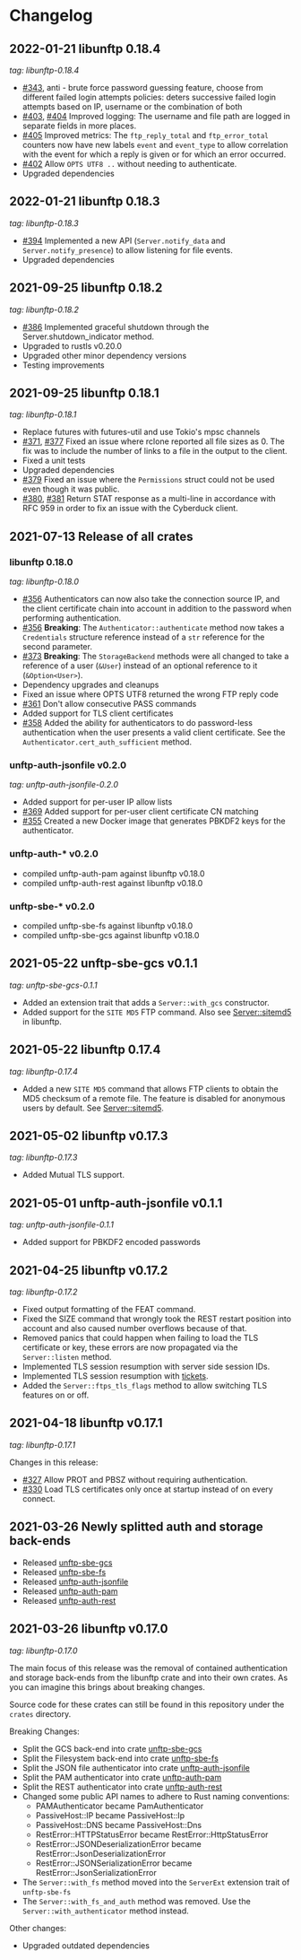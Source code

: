 # Changelog

## 2022-01-21 libunftp 0.18.4

_tag: libunftp-0.18.4_

- [#343](https://github.com/bolcom/libunftp/pull/343), anti - brute force password guessing feature, choose from different failed login attempts policies: deters
  successive failed login attempts based on IP, username or the combination of both
- [#403](https://github.com/bolcom/libunftp/pull/403), [#404](https://github.com/bolcom/libunftp/pull/404) Improved logging: The username and file path are logged in 
  separate fields in more places.
- [#405](https://github.com/bolcom/libunftp/pull/405) Improved metrics: The `ftp_reply_total` and `ftp_error_total` 
  counters now have new labels `event` and `event_type` to allow correlation with the event for which a reply is given 
  or for which an error occurred.
- [#402](https://github.com/bolcom/libunftp/pull/402) Allow `OPTS UTF8 ..` without needing to authenticate.
- Upgraded dependencies

## 2022-01-21 libunftp 0.18.3

_tag: libunftp-0.18.3_

- [#394](https://github.com/bolcom/libunftp/pull/394) Implemented a new API (`Server.notify_data` and `Server.notify_presence`) 
  to allow listening for file events.
- Upgraded dependencies

## 2021-09-25 libunftp 0.18.2

_tag: libunftp-0.18.2_

- [#386](https://github.com/bolcom/libunftp/issues/386) Implemented graceful shutdown through the Server.shutdown_indicator method.
- Upgraded to rustls v0.20.0
- Upgraded other minor dependency versions
- Testing improvements

## 2021-09-25 libunftp 0.18.1

_tag: libunftp-0.18.1_

- Replace futures with futures-util and use Tokio's mpsc channels
- [#371](https://github.com/bolcom/libunftp/pull/371), [#377](https://github.com/bolcom/libunftp/pull/377) Fixed an 
  issue where rclone reported all file sizes as 0. The fix was to include the number of links to a file in the output 
  to the client.
- Fixed a unit tests
- Upgraded dependencies
- [#379](https://github.com/bolcom/libunftp/pull/379) Fixed an issue where the `Permissions` struct could not be used 
  even though it was public.
- [#380](https://github.com/bolcom/libunftp/pull/380), [#381](https://github.com/bolcom/libunftp/pull/381) Return STAT 
  response as a multi-line in accordance with RFC 959 in order to fix an issue with the Cyberduck client.

## 2021-07-13 Release of all crates

### libunftp 0.18.0

_tag: libunftp-0.18.0_

- [#356](https://github.com/bolcom/libunftp/pull/356) Authenticators can now also take the connection source IP, and 
  the client certificate chain into account in addition to the password when performing authentication.
- [#356](https://github.com/bolcom/libunftp/pull/356/files) **Breaking**: The `Authenticator::authenticate` method now 
  takes a `Credentials` structure reference instead of a `str` reference for the second parameter.
- [#373](https://github.com/bolcom/libunftp/pull/373) **Breaking**: The `StorageBackend` methods were all changed to 
  take a reference of a user (`&User`) instead of an optional reference to it (`&Option<User>`).
- Dependency upgrades and cleanups
- Fixed an issue where OPTS UTF8 returned the wrong FTP reply code
- [#361](https://github.com/bolcom/libunftp/issues/361) Don't allow consecutive PASS commands
- Added support for TLS client certificates
- [#358](https://github.com/bolcom/libunftp/pull/358/files) Added the ability for authenticators to do password-less 
  authentication when the user presents a valid client certificate. See the `Authenticator.cert_auth_sufficient` method. 
  
### unftp-auth-jsonfile v0.2.0

_tag: unftp-auth-jsonfile-0.2.0_

- Added support for per-user IP allow lists
- [#369](https://github.com/bolcom/libunftp/issues/369) Added support for per-user client certificate CN matching
- [#355](https://github.com/bolcom/libunftp/pull/355) Created a new Docker image that generates PBKDF2 keys for the
  authenticator.

### unftp-auth-* v0.2.0

- compiled unftp-auth-pam against libunftp v0.18.0
- compiled unftp-auth-rest against libunftp v0.18.0

### unftp-sbe-* v0.2.0

- compiled unftp-sbe-fs against libunftp v0.18.0
- compiled unftp-sbe-gcs against libunftp v0.18.0

## 2021-05-22 unftp-sbe-gcs v0.1.1

_tag: unftp-sbe-gcs-0.1.1_

- Added an extension trait that adds a `Server::with_gcs` constructor.
- Added support for the `SITE MD5` FTP command. Also see [Server::sitemd5](https://docs.rs/libunftp/0.17.4/libunftp/struct.Server.html#method.sitemd5) in libunftp. 

## 2021-05-22 libunftp 0.17.4

_tag: libunftp-0.17.4_

- Added a new `SITE MD5` command that allows FTP clients to obtain the MD5 checksum of a remote file. The feature is 
  disabled for anonymous users by default. See [Server::sitemd5](https://docs.rs/libunftp/0.17.4/libunftp/struct.Server.html#method.sitemd5).

## 2021-05-02 libunftp v0.17.3

_tag: libunftp-0.17.3_

- Added Mutual TLS support.

## 2021-05-01 unftp-auth-jsonfile v0.1.1

_tag: unftp-auth-jsonfile-0.1.1_

- Added support for PBKDF2 encoded passwords

## 2021-04-25 libunftp v0.17.2

_tag: libunftp-0.17.2_

- Fixed output formatting of the FEAT command.
- Fixed the SIZE command that wrongly took the REST restart position into account and also caused number overflows 
  because of that.
- Removed panics that could happen when failing to load the TLS certificate or key, these errors are now propagated via 
  the `Server::listen` method.
- Implemented TLS session resumption with server side session IDs.
- Implemented TLS session resumption with [tickets](https://tools.ietf.org/html/rfc5077).  
- Added the `Server::ftps_tls_flags` method to allow switching TLS features on or off.

## 2021-04-18 libunftp v0.17.1

_tag: libunftp-0.17.1_

Changes in this release:

- [#327](https://github.com/bolcom/libunftp/issues/327) Allow PROT and PBSZ without requiring authentication.
- [#330](https://github.com/bolcom/libunftp/pull/330) Load TLS certificates only once at startup instead of on every connect.

## 2021-03-26 Newly splitted auth and storage back-ends

- Released [unftp-sbe-gcs](https://crates.io/crates/unftp-sbe-gcs)
- Released [unftp-sbe-fs](https://crates.io/crates/unftp-sbe-fs)
- Released [unftp-auth-jsonfile](https://crates.io/crates/unftp-auth-jsonfile)
- Released [unftp-auth-pam](https://crates.io/crates/unftp-auth-pam)
- Released [unftp-auth-rest](https://crates.io/crates/unftp-auth-rest)

## 2021-03-26 libunftp v0.17.0

_tag: libunftp-0.17.0_


The main focus of this release was the removal of contained authentication and storage back-ends from the libunftp crate 
and into their own crates. As you can imagine this brings about breaking changes.

Source code for these crates can still be found in this repository under the `crates` directory.

Breaking Changes:

- Split the GCS back-end into crate [unftp-sbe-gcs](https://crates.io/crates/unftp-sbe-gcs)
- Split the Filesystem back-end into crate [unftp-sbe-fs](https://crates.io/crates/unftp-sbe-fs)
- Split the JSON file authenticator into crate [unftp-auth-jsonfile](https://crates.io/crates/unftp-auth-jsonfile)
- Split the PAM authenticator into crate [unftp-auth-pam](https://crates.io/crates/unftp-auth-pam)
- Split the REST authenticator into crate [unftp-auth-rest](https://crates.io/crates/unftp-auth-rest)
- Changed some public API names to adhere to Rust naming conventions:
  - PAMAuthenticator became PamAuthenticator
  - PassiveHost::IP became PassiveHost::Ip
  - PassiveHost::DNS became PassiveHost::Dns
  - RestError::HTTPStatusError became RestError::HttpStatusError
  - RestError::JSONDeserializationError became RestError::JsonDeserializationError
  - RestError::JSONSerializationError became RestError::JsonSerializationError
- The `Server::with_fs` method moved into the `ServerExt` extension trait of `unftp-sbe-fs`
- The `Server::with_fs_and_auth` method was removed. Use the `Server::with_authenticator` method instead.


Other changes:

- Upgraded outdated dependencies
